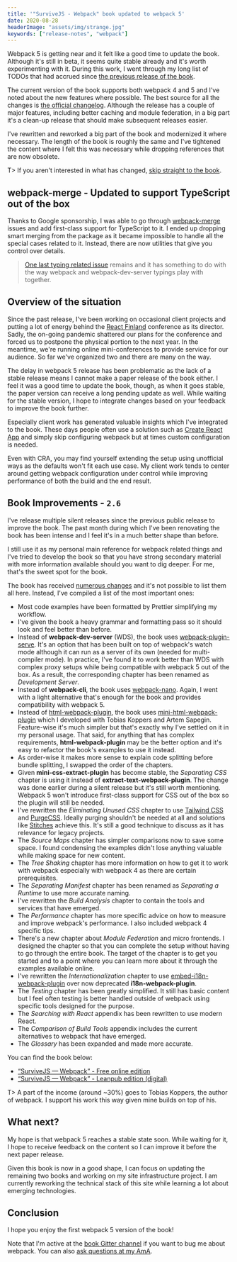 ```yaml
---
title: '"SurviveJS - Webpack" book updated to webpack 5'
date: 2020-08-28
headerImage: "assets/img/strange.jpg"
keywords: ["release-notes", "webpack"]
---
```


Webpack 5 is getting near and it felt like a good time to update the book. Although it's still in beta, it seems quite stable already and it's worth experimenting with it. During this work, I went through my long list of TODOs that had accrued since [the previous release of the book](/blog/webpack-book-updated-to-webpack-4).

The current version of the book supports both webpack 4 and 5 and I've noted about the new features where possible. The best source for all the changes is [the official changelog](https://github.com/webpack/changelog-v5). Although the release has a couple of major features, including better caching and module federation, in a big part it's a clean-up release that should make subsequent releases easier.

I've rewritten and reworked a big part of the book and modernized it where necessary. The length of the book is roughly the same and I've tightened the content where I felt this was necessary while dropping references that are now obsolete.

T> If you aren't interested in what has changed, [skip straight to the book](/webpack/preface).

## webpack-merge - Updated to support TypeScript out of the box

Thanks to Google sponsorship, I was able to go through [webpack-merge](https://www.npmjs.com/package/webpack-merge) issues and add first-class support for TypeScript to it. I ended up dropping smart merging from the package as it became impossible to handle all the special cases related to it. Instead, there are now utilities that give you control over details.

> [One last typing related issue](https://github.com/survivejs/webpack-merge/issues/141) remains and it has something to do with the way webpack and webpack-dev-server typings play with together.

## Overview of the situation

Since the past release, I've been working on occasional client projects and putting a lot of energy behind the [React Finland](https://react-finland.fi/) conference as its director. Sadly, the on-going pandemic shattered our plans for the conference and forced us to postpone the physical portion to the next year. In the meantime, we're running online mini-conferences to provide service for our audience. So far we've organized two and there are many on the way.

The delay in webpack 5 release has been problematic as the lack of a stable release means I cannot make a paper release of the book either. I feel it was a good time to update the book, though, as when it goes stable, the paper version can receive a long pending update as well. While waiting for the stable version, I hope to integrate changes based on your feedback to improve the book further.

Especially client work has generated valuable insights which I've integrated to the book. These days people often use a solution such as [Create React App](https://reactjs.org/docs/create-a-new-react-app.html) and simply skip configuring webpack but at times custom configuration is needed.

Even with CRA, you may find yourself extending the setup using unofficial ways as the defaults won't fit each use case. My client work tends to center around getting webpack configuration under control while improving performance of both the build and the end result.

## Book Improvements - `2.6`

I've release multiple silent releases since the previous public release to improve the book. The past month during which I've been renovating the book has been intense and I feel it's in a much better shape than before.

I still use it as my personal main reference for webpack related things and I've tried to develop the book so that you have strong secondary material with more information available should you want to dig deeper. For me, that's the sweet spot for the book.

The book has received [numerous changes](https://github.com/survivejs/webpack-book/compare/v2.3.0...v2.6.1) and it's not possible to list them all here. Instead, I've compiled a list of the most important ones:

- Most code examples have been formatted by Prettier simplifying my workflow.
- I've given the book a heavy grammar and formatting pass so it should look and feel better than before.
- Instead of **webpack-dev-server** (WDS), the book uses [webpack-plugin-serve](https://www.npmjs.com/package/webpack-plugin-serve). It's an option that has been built on top of webpack's watch mode although it can run as a server of its own (needed for multi-compiler mode). In practice, I've found it to work better than WDS with complex proxy setups while being compatible with webpack 5 out of the box. As a result, the corresponding chapter has been renamed as _Development Server_.
- Instead of **webpack-cli**, the book uses [webpack-nano](https://www.npmjs.com/package/webpack-nano). Again, I went with a light alternative that's enough for the book and provides compatibility with webpack 5.
- Instead of [html-webpack-plugin](https://www.npmjs.com/package/html-webpack-plugin), the book uses [mini-html-webpack-plugin](https://www.npmjs.com/package/mini-html-webpack-plugin) which I developed with Tobias Koppers and Artem Sapegin. Feature-wise it's much simpler but that's exactly why I've settled on it in my personal usage. That said, for anything that has complex requirements, **html-webpack-plugin** may be the better option and it's easy to refactor the book's examples to use it instead.
- As order-wise it makes more sense to explain code splitting before bundle splitting, I swapped the order of the chapters.
- Given **mini-css-extract-plugin** has become stable, the _Separating CSS_ chapter is using it instead of **extract-text-webpack-plugin**. The change was done earlier during a silent release but it's still worth mentioning. Webpack 5 won't introduce first-class support for CSS out of the box so the plugin will still be needed.
- I've rewritten the _Eliminating Unused CSS_ chapter to use [Tailwind CSS](https://tailwindcss.com/) and [PurgeCSS](https://www.npmjs.com/package/purgecss). Ideally purging shouldn't be needed at all and solutions like [Stitches](https://www.npmjs.com/package/@stitches/css) achieve this. It's still a good technique to discuss as it has relevance for legacy projects.
- The _Source Maps_ chapter has simpler comparisons now to save some space. I found condensing the examples didn't lose anything valuable while making space for new content.
- The _Tree Shaking_ chapter has more information on how to get it to work with webpack especially with webpack 4 as there are certain prerequisites.
- The _Separating Manifest_ chapter has been renamed as _Separating a Runtime_ to use more accurate naming.
- I've rewritten the _Build Analysis_ chapter to contain the tools and services that have emerged.
- The _Performance_ chapter has more specific advice on how to measure and improve webpack's performance. I also included webpack 4 specific tips.
- There's a new chapter about _Module Federation_ and micro frontends. I designed the chapter so that you can complete the setup without having to go through the entire book. The target of the chapter is to get you started and to a point where you can learn more about it through the examples available online.
- I've rewritten the _Internationalization_ chapter to use [embed-i18n-webpack-plugin](https://www.npmjs.com/package/embed-i18n-webpack-plugin) over now deprecated **i18n-webpack-plugin**.
- The _Testing_ chapter has been greatly simplified. It still has basic content but I feel often testing is better handled outside of webpack using specific tools designed for the purpose.
- The _Searching with React_ appendix has been rewritten to use modern React.
- The _Comparison of Build Tools_ appendix includes the current alternatives to webpack that have emerged.
- The _Glossary_ has been expanded and made more accurate.

You can find the book below:

- [“SurviveJS — Webpack” - Free online edition](/webpack/preface/)
- [“SurviveJS — Webpack” - Leanpub edition (digital)](https://leanpub.com/survivejs-webpack/)

T> A part of the income (around ~30%) goes to Tobias Koppers, the author of webpack. I support his work this way given mine builds on top of his.

## What next?

My hope is that webpack 5 reaches a stable state soon. While waiting for it, I hope to receive feedback on the content so I can improve it before the next paper release.

Given this book is now in a good shape, I can focus on updating the remaining two books and working on my site infrastructure project. I am currently reworking the technical stack of this site while learning a lot about emerging technologies.

## Conclusion

I hope you enjoy the first webpack 5 version of the book!

Note that I'm active at the [book Gitter channel](https://gitter.im/survivejs/webpack) if you want to bug me about webpack. You can also [ask questions at my AmA](https://github.com/survivejs/ama/issues).
